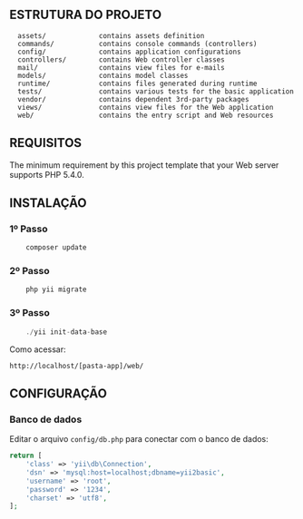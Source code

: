 ESTRUTURA DO PROJETO
-------------------

      assets/             contains assets definition
      commands/           contains console commands (controllers)
      config/             contains application configurations
      controllers/        contains Web controller classes
      mail/               contains view files for e-mails
      models/             contains model classes
      runtime/            contains files generated during runtime
      tests/              contains various tests for the basic application
      vendor/             contains dependent 3rd-party packages
      views/              contains view files for the Web application
      web/                contains the entry script and Web resources



REQUISITOS
------------

The minimum requirement by this project template that your Web server supports PHP 5.4.0.


INSTALAÇÃO
------------

### 1º Passo

```php
    composer update
```

### 2º Passo

```php
    php yii migrate
```
### 3º Passo
```php
    ./yii init-data-base
```

Como acessar:

~~~
http://localhost/[pasta-app]/web/
~~~


CONFIGURAÇÃO
-------------

### Banco de dados

Editar o arquivo `config/db.php` para conectar com o banco de dados:

```php
return [
    'class' => 'yii\db\Connection',
    'dsn' => 'mysql:host=localhost;dbname=yii2basic',
    'username' => 'root',
    'password' => '1234',
    'charset' => 'utf8',
];
```

